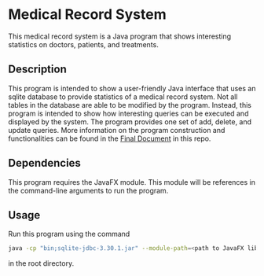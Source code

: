 # Medical Record System

This medical record system is a Java program that shows interesting statistics on doctors, patients, and treatments.

## Description

This program is intended to show a user-friendly Java interface that uses an sqlite database to provide statistics of a medical record system. Not all tables in the database are able to be modified by the program. Instead, this program is intended to show how interesting queries can be executed and displayed by the system. The program provides one set of add, delete, and update queries. More information on the program construction and functionalities can be found in the [Final Document](https://github.com/JohnCornwell/MedicalRecordSystem/blob/main/FinalDocument-Cornwell.pdf) in this repo.

## Dependencies

This program requires the JavaFX module. This module will be references in the command-line arguments to run the program.

## Usage

Run this program using the command

```bash
java -cp "bin;sqlite-jdbc-3.30.1.jar" --module-path=<path to JavaFX lib> --add-modules=javafx.controls gui.MedicalRecordGUI
```
in the root directory.
